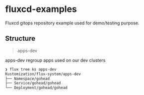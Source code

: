 # fluxcd-examples

Fluxcd gitops repository example used for demo/testing purpose.

## Structure

> apps-dev

apps-dev regroup apps used on our dev clusters

```txt
❯ flux tree ks apps-dev   
Kustomization/flux-system/apps-dev
├── Namespace/gohead
├── Service/gohead/gohead
└── Deployment/gohead/gohead
```
